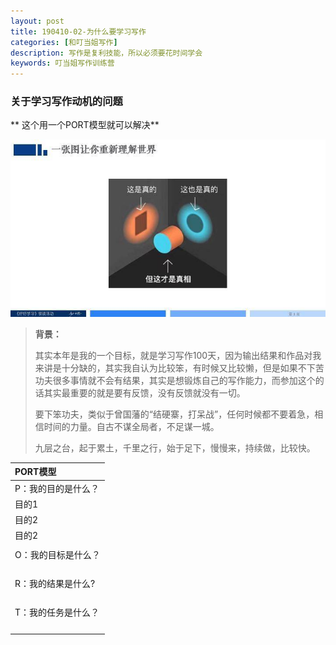 ```yaml
---
layout: post
title: 190410-02-为什么要学习写作
categories: [和叮当姐写作]
description: 写作是复利技能，所以必须要花时间学会
keywords: 叮当姐写作训练营
---
```

### 关于学习写作动机的问题

** 这个用一个PORT模型就可以解决**

![PORT](/images/learn-writing/port-explain.jpg)
> **背景：**
>
>其实本年是我的一个目标，就是学习写作100天，因为输出结果和作品对我来讲是十分缺的，其实我自认为比较笨，有时候又比较懒，但是如果不下苦功夫很多事情就不会有结果，其实是想锻炼自己的写作能力，而参加这个的话其实最重要的就是要有反馈，没有反馈就没有一切。
>
>要下笨功夫，类似于曾国藩的“结硬寨，打呆战”，任何时候都不要着急，相信时间的力量。自古不谋全局者，不足谋一城。
>
>九层之台，起于累土，千里之行，始于足下，慢慢来，持续做，比较快。

|      PORT模型     |
|:---------------  |
|P：我的目的是什么？|
|     目的1|
|     目的2|
|     目的2|
|                  |
|O：我的目标是什么？|
|                  |
|                  |
|                  |
|                  |
|R：我的结果是什么?  |
|                  |
|                  |
|                  |
|                  |
|T：我的任务是什么？|
|                  |
|                  |
|                  |
|                  |



####
